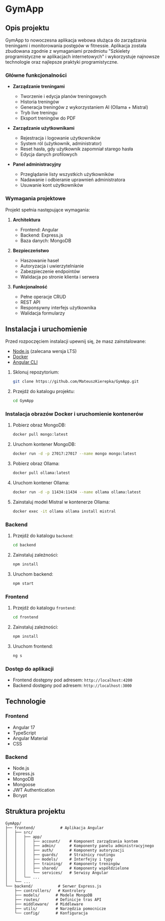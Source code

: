 # GymApp

## Opis projektu

GymApp to nowoczesna aplikacja webowa służąca do zarządzania treningami i monitorowania postępów w fitnessie. Aplikacja została zbudowana zgodnie z wymaganiami przedmiotu "Szkielety programistyczne w aplikacjach internetowych" i wykorzystuje najnowsze technologie oraz najlepsze praktyki programistyczne.

### Główne funkcjonalności

- **Zarządzanie treningami**
  - Tworzenie i edycja planów treningowych
  - Historia treningów
  - Generacja treningów z wykorzystaniem AI (Ollama + Mistral)
  - Tryb live treningu
  - Eksport treningów do PDF

- **Zarządzanie użytkownikami**
  - Rejestracja i logowanie użytkowników
  - System ról (użytkownik, administrator)
  - Reset hasła, gdy użytkownik zapomniał starego hasła
  - Edycja danych profilowych

- **Panel administracyjny**
  - Przeglądanie listy wszystkich użytkowników
  - Nadawanie i odbieranie uprawnień administratora
  - Usuwanie kont użytkowników

### Wymagania projektowe

Projekt spełnia następujące wymagania:

1. **Architektura**
   - Frontend: Angular
   - Backend: Express.js
   - Baza danych: MongoDB

2. **Bezpieczeństwo**
   - Haszowanie haseł
   - Autoryzacja i uwierzytelnianie
   - Zabezpieczenie endpointów
   - Walidacja po stronie klienta i serwera

3. **Funkcjonalność**
   - Pełne operacje CRUD
   - REST API
   - Responsywny interfejs użytkownika
   - Walidacja formularzy

## Instalacja i uruchomienie

Przed rozpoczęciem instalacji upewnij się, że masz zainstalowane:
- [Node.js](https://nodejs.org/) (zalecana wersja LTS)
- [Docker](https://www.docker.com/)
- [Angular CLI](https://angular.io/cli)

1. Sklonuj repozytorium:
   ```bash
   git clone https://github.com/MateuszKierepka/GymApp.git
   ```

2. Przejdź do katalogu projektu:
   ```bash
   cd GymApp
   ```

### Instalacja obrazów Docker i uruchomienie kontenerów

1. Pobierz obraz MongoDB:
   ```bash
   docker pull mongo:latest
   ```

2. Uruchom kontener MongoDB:
   ```bash
   docker run -d -p 27017:27017 --name mongo mongo:latest
   ```

3. Pobierz obraz Ollama:
   ```bash
   docker pull ollama:latest
   ```

4. Uruchom kontener Ollama:
   ```bash
   docker run -d -p 11434:11434 --name ollama ollama:latest
   ```

5. Zainstaluj model Mistral w kontenerze Ollama:
   ```bash
   docker exec -it ollama ollama install mistral
   ```

### Backend

1. Przejdź do katalogu `backend`:
   ```bash
   cd backend
   ```

2. Zainstaluj zależności:
   ```bash
   npm install
   ```

3. Uruchom backend:
   ```bash
   npm start
   ```

### Frontend

1. Przejdź do katalogu `frontend`:
   ```bash
   cd frontend
   ```

2. Zainstaluj zależności:
   ```bash
   npm install
   ```

3. Uruchom frontend:
   ```bash
   ng s
   ```

### Dostęp do aplikacji

- Frontend dostępny pod adresem: `http://localhost:4200`
- Backend dostępny pod adresem: `http://localhost:3000`

## Technologie

### Frontend
- Angular 17
- TypeScript
- Angular Material
- CSS

### Backend
- Node.js
- Express.js
- MongoDB
- Mongoose
- JWT Authentication
- Bcrypt

## Struktura projektu

```
GymApp/
├── frontend/           # Aplikacja Angular
│   ├── src/
│   │   ├── app/
│   │   │   ├── account/    # Komponent zarządzania kontem
│   │   │   ├── admin/      # Komponenty panelu administracyjnego
│   │   │   ├── auth/       # Komponenty autoryzacji
│   │   │   ├── guards/     # Strażnicy routingu
│   │   │   ├── models/     # Interfejsy i typy
│   │   │   ├── training/   # Komponenty treningów
│   │   │   ├── shared/     # Komponenty współdzielone
│   │   │   └── services/   # Serwisy Angular
│   │   └── ...
│   └── ...
└── backend/           # Serwer Express.js
    ├── controllers/   # Kontrolery
    ├── models/       # Modele MongoDB
    ├── routes/       # Definicje tras API
    ├── middleware/   # Middleware
    ├── utils/        # Narzędzia pomocnicze
    └── config/       # Konfiguracja
```
